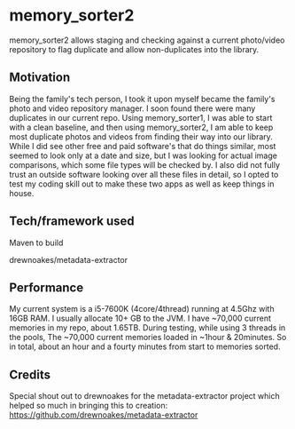 # memory_sorter2
memory_sorter2 allows staging and checking against a current photo/video repository to flag duplicate and allow non-duplicates into the library.
## Motivation
Being the family's tech person, I took it upon myself became the family's photo and video repository manager.
 I soon found there were many duplicates in our current repo. Using memory_sorter1, I was able to
start with a clean baseline, and then using memory_sorter2, I am able to keep most duplicate photos and 
videos from finding their way into our library. While I did see other free and paid software's that do things similar, most seemed to look
 only at a date and size, but I was looking for actual image comparisons, which some file types will be checked by. I also did not fully trust an outside
 software looking over all these files in detail, so I opted to test my coding skill out to make these two apps as well as keep things in house.
## Tech/framework used
Maven to build

drewnoakes/metadata-extractor
## Performance
My current system is a i5-7600K (4core/4thread) running at 4.5Ghz with 16GB RAM. I usually allocate 10+ GB to the JVM.
I have ~70,000 current memories in my repo, about 1.65TB. During testing, while using 3 threads in the pools,
The ~70,000 current memories loaded in ~1hour & 20minutes. So in total, about an hour and a fourty minutes from start to memories sorted.
## Credits
Special shout out to drewnoakes for the metadata-extractor project which helped so much in bringing this to creation: https://github.com/drewnoakes/metadata-extractor
